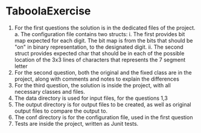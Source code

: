 # TaboolaExercise

1.	For the first questions the solution is in the dedicated files of the project. 
a.	The configuration file contains two structs:
i.	The first provides bit map expected for each digit. The bit map is from the bits that should be "on" in binary representation, to the designated digit.
ii.	The second struct provides expected char that should be in each of the possible location of the 3x3 lines of characters that represents the 7 segment letter
2.	For the second question, both the original and the fixed class are in the project, along with comments and notes to explain the differences
3.	For the third question, the solution is inside the project, with all necessary classes and files.
4.	The data directory is used for input files, for the questions 1,3
5.	The output directory is for output files to be created, as well as original output files to compare the output to.
6.	The conf directory is for the configuration file, used in the first question
7.	Tests are inside the project, written as Junit tests.
